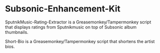 # Subsonic-Enhancement-Kit

SputnikMusic-Rating-Extractor is a Greasemonkey/Tampermonkey script that displays ratings from Sputnikmusic on top of Subsonic album thumbnails.

Short-Bio is a Greasemonkey/Tampermonkey script that shortens the artist bios.
